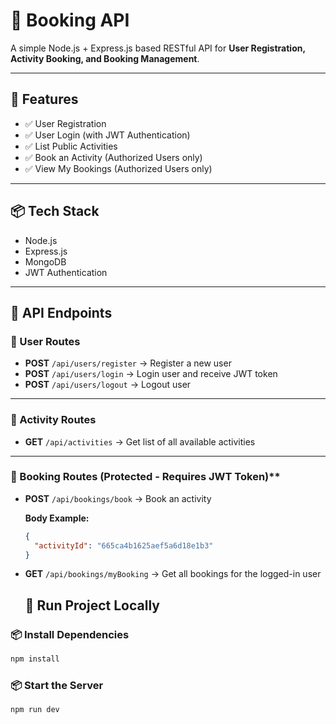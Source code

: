 # 📖 Booking API

A simple Node.js + Express.js based RESTful API for **User Registration, Activity Booking, and Booking Management**.

---

## 📑 Features

- ✅ User Registration
- ✅ User Login (with JWT Authentication)
- ✅ List Public Activities
- ✅ Book an Activity (Authorized Users only)
- ✅ View My Bookings (Authorized Users only)

---

## 📦 Tech Stack

- Node.js
- Express.js
- MongoDB
- JWT Authentication

---

## 📮 API Endpoints

### 📌 User Routes

- **POST** `/api/users/register` → Register a new user
- **POST** `/api/users/login` → Login user and receive JWT token
- **POST** `/api/users/logout` → Logout user

---

### 📌 Activity Routes

- **GET** `/api/activities` → Get list of all available activities

---

### 📌 Booking Routes (Protected - Requires JWT Token)\*\*

- **POST** `/api/bookings/book` → Book an activity

  **Body Example:**

  ```json
  {
    "activityId": "665ca4b1625aef5a6d18e1b3"
  }
  ```

- **GET** `/api/bookings/myBooking` → Get all bookings for the logged-in user

  ## 🚀 Run Project Locally

### 📦 Install Dependencies

```bash
npm install
```

### 📦 Start the Server

```bash
npm run dev
```
